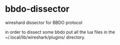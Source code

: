 # bbdo-dissector
wireshard dissector for BBDO protocol

in order to dissect some bbdo put all the lua files in the 
~/.local/lib/wireshark/plugins/ directory.
